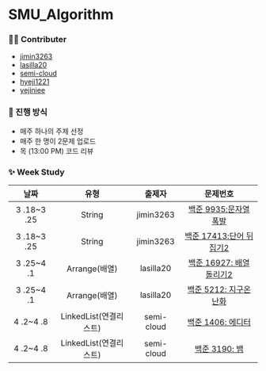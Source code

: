 # SMU_Algorithm

### 🙋‍♀️ Contributer

- [jimin3263](https://github.com/jimin3263)
- [lasilla20](https://github.com/lasilla20)
- [semi-cloud](https://github.com/semi-cloud)
- [hyeji1221](https://github.com/hyeji1221)
- [yejiniee](https://github.com/yejiniee)

### 📖 진행 방식
- 매주 하나의 주제 선정
- 매주 한 명이 2문제 업로드
- 목 (13:00 PM) 코드 리뷰

### ✨ Week Study

|   날짜    |  유형  | 출제자 | 문제번호 |
| :-------: | :----: | :---: | :------: |
| 3 .18~3 .25 | String | jimin3263 | [백준 9935:문자열 폭발](https://www.acmicpc.net/problem/9935) |
| 3 .18~3 .25 | String | jimin3263 | [백준 17413:단어 뒤집기2](https://www.acmicpc.net/problem/17413) |
| 3 .25~4 .1 | Arrange(배열) | lasilla20 | [백준 16927: 배열 돌리기2](https://www.acmicpc.net/problem/16927) |
| 3 .25~4 .1 | Arrange(배열) | lasilla20 | [백준 5212: 지구온난화](https://www.acmicpc.net/problem/5212) |
| 4 .2~4 .8 | LinkedList(연결리스트) | semi-cloud | [백준 1406: 에디터](https://www.acmicpc.net/problem/1406) |
| 4 .2~4 .8 | LinkedList(연결리스트) | semi-cloud | [백준 3190: 뱀](https://www.acmicpc.net/problem/3190) |
